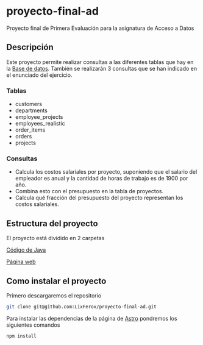 # proyecto-final-ad
Proyecto final de Primera Evaluación para la asignatura de Acceso a Datos

## Descripción
Este proyecto permite realizar consultas a las diferentes tablas que hay en la [Base de datos](codigo-java/Proyecto%20Final/company_database.db). También se realizarán 3 consultas que se han indicado en el enunciado del ejercicio.

### Tablas

- customers
- departments
- employee_projects
- employees_realistic
- order_items
- orders
- projects

### Consultas 

- Calcula los costos salariales por proyecto, suponiendo que el salario del empleador es anual y la cantidad de horas de trabajo es de 1900 por año.
- Combina esto con el presupuesto en la tabla de proyectos.
- Calcula qué fracción del presupuesto del proyecto representan los costos salariales.

## Estructura del proyecto
El proyecto está dividido en 2 carpetas

[Código de Java](/codigo-java)

[Página web](/pagina-web)

## Como instalar el proyecto
Primero descargaremos el repositorio
```sh
git clone git@github.com:LixFerox/proyecto-final-ad.git
```
Para instalar las dependencias de la página de [Astro](https://astro.build/) pondremos los siguientes comandos
```sh
npm install
```
